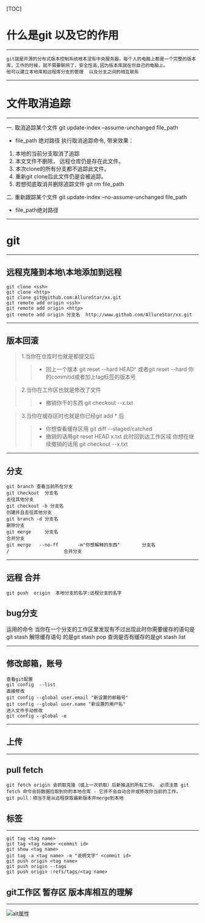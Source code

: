 [TOC]
# 什么是git 以及它的作用

***
``` 
git就是开源的分布式版本控制系统根本没有中央服务器，每个人的电脑上都是一个完整的版本库，工作的时候，就不需要联网了，安全性高,因为版本库就在你自己的电脑上。
他可以建立本地库和远程库分支的管理  以及分支之间的相互联系

```
***

# 文件取消追踪

***
一. 取消追踪某个文件
git update-index –assume-unchanged file_path
- file_path 绝对路径
执行取消追踪命令, 带来效果：
1. 本地的当前分支取消了追踪
2. 本文文件不删除， 远程仓库仍是存在此文件。
3. 本次clone的所有分支都不追踪此文件。
4. 重新git clone后此文件仍是会被追踪。
5. 若想彻底取消并删除追踪文件
git rm file_path

二. 重新跟踪某个文件
git update-index –no-assume-unchanged file_path
- file_path绝对路径
***

# git

***
## 远程克隆到本地\本地添加到远程
``` 
git clone <ssh>
git clone <http>
git clone git@github.com:AllureStar/xx.git
git remote add origin <ssh>
git remote add origin <http>
git remote add origin 分支名  http://www.github.com/AllureStar/xx.git
```
***
## 版本回滚

> 1.当你在仓库时也就是都提交后
>
> > + 回上一个版本 git reset --hard HEAD^  或者git reset --hard 你的commitid或者加上tag标签的版本号

 > 2.当你在工作区也就是修改了文件
 >
 > > + 撤销你干的东西 git checkout --x.txt

> 3.当你在缓存区时也就是你已经git add * 后
>
> > + 你想查看缓存区用 git diff --staged/catched
> > + 撤销的话用git reset HEAD x.txt 此时回到达工作区域 你想在继续撤销的话用 git checkout --x.txt
***
## 分支
```
git branch 查看当前所在分支
git checkout  分支名                                                                  							       去往其他分支
git checkout -b 分支名              																				 创建并且去往其他分支
git branch -d 分支名                 																					删除分支
git merge     分支名                                 																	   合并分支
git merge   --no-ff       -m"你想解释的东西"        分支名               /                    合并分支
```
***
## 远程 合并
```
git push  origin  本地分支的名字:远程分支的名字
```
## bug分支
运用的命令   当你在一个分支的工作区里发现有不过出现此时你需要缓存的语句是  git stash
解除缓存语句 的是git stash pop  查询是否有缓存的是git stash list
***
## 修改邮箱，账号
```
查看git配置
git config  --list
直接修改
git config --global user.email "新设置的邮箱号"   
git config --global user.name "新设置的用户名"
进入文件手动修改
git config --global -e
```
***
## 上传
***
## pull   fetch
```
git fetch origin 会抓取克隆（或上一次抓取）后新推送的所有工作。 必须注意 git fetch 命令会将数据拉取到你的本地仓库 - 它并不会自动合并或修改你当前的工作。
git pull：相当于是从远程获取最新版本并merge到本地
```
## 标签
***
```
git tag <tag name>
git tag <tag name> <commit id>
git show <tag name>
git tag -a <tag name> -m "说明文字" <commit id>
git push origin <tag name>
git push origin --tags
git push origin :refs/tags/<tag name>
```

## git工作区 暂存区 版本库相互的理解
***
![ alt属性 ]( 1.png )


